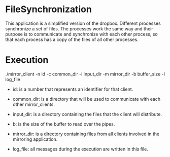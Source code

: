 # FileSynchronization

This application is a simplified version of the dropbox. Different processes synchronize a set of files. 
The processes work the same way and their purpose is to communicate and synchronize with each other process, 
so that each process has a copy of the files of all other processes.


# Execution
./mirror_client -n id -c common_dir -i input_dir -m mirror_dir -b buffer_size -l log_file

- id: is a number that represents an identifier for that client.

- common_dir: is a directory that will be used to communicate with each other
mirror_clients.

- input_dir: is a directory containing the files that the client will distribute.

- b: is the size of the buffer to read over the pipes.

- mirror_dir: is a directory containing files from all clients involved
in the mirroring application.

- log_file: all messages during the execution are written in this file. 
